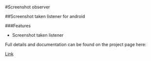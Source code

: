 #Screenshot observer

##Screenshot taken listener for android


###Features
- Screenshot taken listener

Full details and documentation can be found on the project page here:

[Link](http://.../)
